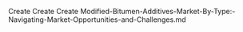 Create Create Create Modified-Bitumen-Additives-Market-By-Type:-Navigating-Market-Opportunities-and-Challenges.md
